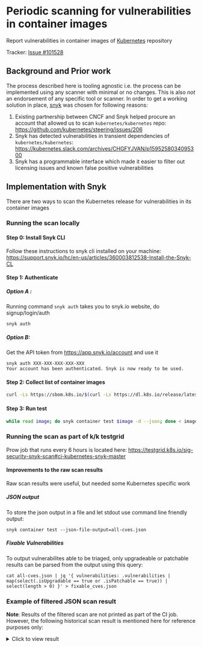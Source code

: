 # Periodic scanning for vulnerabilities in container images

Report vulnerabilities in container images
of [Kubernetes](https://github.com/kubernetes/kubernetes) repository

Tracker: [Issue #101528](https://github.com/kubernetes/kubernetes/issues/101528)

## Background and Prior work

The process described here is tooling agnostic i.e. the process can be
implemented using any scanner with minimal or no changes. This is also _not_ an
endorsement of any specific tool or scanner. In order to get a working solution
in place, [snyk](https://snyk.io/) was chosen for following reasons:

1. Existing partnership between CNCF and Snyk helped procure an account that
   allowed us to scan `kubernetes/kubernetes`
   repo: https://github.com/kubernetes/steering/issues/206
2. Snyk has detected vulnerabilities in transient dependencies of
   `kubernetes/kubernetes`: https://kubernetes.slack.com/archives/CHGFYJVAN/p1595258034095300
3. Snyk has a programmable interface which made it easier to filter out
   licensing issues and known false positive vulnerabilities

## Implementation with Snyk

There are two ways to scan the Kubernetes release for vulnerabilities in its
container images

### Running the scan locally

#### Step 0: Install Snyk CLI

Follow these instructions to snyk cli installed on your
machine: https://support.snyk.io/hc/en-us/articles/360003812538-Install-the-Snyk-CL

#### Step 1: Authenticate

##### Option A :

Running command `snyk auth` takes you to snyk.io website, do signup/login/auth

```
snyk auth
```

##### Option B:

Get the API token from https://app.snyk.io/account and use it

```
snyk auth XXX-XXX-XXX-XXX-XXX
Your account has been authenticated. Snyk is now ready to be used.
```

#### Step 2: Collect list of container images 

```sh
curl -Ls https://sbom.k8s.io/$(curl -Ls https://dl.k8s.io/release/latest.txt)/release | grep 'PackageName: k8s.gcr.io/' | awk '{print $2}' > images.txt
```

#### Step 3: Run test

```sh
while read image; do snyk container test $image -d --json; done < images.txt
```

### Running the scan as part of k/k testgrid

Prow job that runs every 6 hours is located
here: https://testgrid.k8s.io/sig-security-snyk-scan#ci-kubernetes-snyk-master

#### Improvements to the raw scan results

Raw scan results were useful, but needed some Kubernetes specific work

##### JSON output

To store the json output in a file and let stdout use command line friendly
output:

```
snyk container test --json-file-output=all-cves.json
```

#####  Fixable Vulnerabilities

To output vulnerabilites able to be triaged, only upgradeable 
or patchable results can be parsed from the output using this query:

```
cat all-cves.json | jq '{ vulnerabilities: .vulnerabilities | map(select(.isUpgradable == true or .isPatchable == true)) | select(length > 0) }' > fixable_cves.json
```

### Example of filtered JSON scan result

__Note__: Results of the filtered scan are not printed as part of the CI job. 
However, the following historical scan result is mentioned here for 
reference purposes only:

<!-- markdownlint-disable MD033 -->
<details><summary>Click to view result</summary>
<!-- markdownlint-enable MD033 -->

```
{
  "title": "Use After Free",
  "credit": [
    ""
  ],
  "packageName": "glibc",
  "language": "linux",
  "packageManager": "debian:11",
  "description": "## NVD Description\n<i> **Note:** </i>\n<i> Versions mentioned in the description apply to the upstream `glibc` package. </i>\n\nThe mq_notify function in the GNU C Library (aka glibc) versions 2.32 and 2.33 has a use-after-free. It may use the notification thread attributes object (passed through its struct sigevent parameter) after it has been freed by the caller, leading to a denial of service (application crash) or possibly unspecified other impact.\n## Remediation\nThere is no fixed version for `Debian:11` `glibc`.\n## References\n- [ADVISORY](https://security-tracker.debian.org/tracker/CVE-2021-33574)\n- [CONFIRM](https://security.netapp.com/advisory/ntap-20210629-0005/)\n- [FEDORA](https://lists.fedoraproject.org/archives/list/package-announce@lists.fedoraproject.org/message/RBUUWUGXVILQXVWEOU7N42ICHPJNAEUP/)\n- [GENTOO](https://security.gentoo.org/glsa/202107-07)\n- [MISC](https://sourceware.org/bugzilla/show_bug.cgi?id=27896)\n- [MISC](https://sourceware.org/bugzilla/show_bug.cgi?id=27896#c1)\n",
  "identifiers": {
    "ALTERNATIVE": [],
    "CVE": [
      "CVE-2021-33574"
    ],
    "CWE": [
      "CWE-416"
    ]
  },
  "severity": "critical",
  "severityWithCritical": "critical",
  "socialTrendAlert": false,
  "cvssScore": 9.8,
  "CVSSv3": "CVSS:3.1/AV:N/AC:L/PR:N/UI:N/S:U/C:H/I:H/A:H",
  "patches": [],
  "references": [
    {
      "title": "ADVISORY",
      "url": "https://security-tracker.debian.org/tracker/CVE-2021-33574"
    },
    {
      "title": "CONFIRM",
      "url": "https://security.netapp.com/advisory/ntap-20210629-0005/"
    },
    {
      "title": "FEDORA",
      "url": "https://lists.fedoraproject.org/archives/list/package-announce@lists.fedoraproject.org/message/RBUUWUGXVILQXVWEOU7N42ICHPJNAEUP/"
    },
    {
      "title": "GENTOO",
      "url": "https://security.gentoo.org/glsa/202107-07"
    },
    {
      "title": "MISC",
      "url": "https://sourceware.org/bugzilla/show_bug.cgi?id=27896"
    },
    {
      "title": "MISC",
      "url": "https://sourceware.org/bugzilla/show_bug.cgi?id=27896%23c1"
    }
  ],
  "creationTime": "2021-05-26T15:11:38.773280Z",
  "modificationTime": "2021-12-04T14:20:17.969879Z",
  "publicationTime": "2021-05-26T15:11:38.561943Z",
  "disclosureTime": "2021-05-25T22:15:00Z",
  "id": "SNYK-DEBIAN11-GLIBC-1296898",
  "malicious": false,
  "nvdSeverity": "critical",
  "relativeImportance": "not yet assigned",
  "semver": {
    "vulnerable": [
      "*"
    ]
  },
  "exploit": "Not Defined",
  "from": [
    "docker-image|k8s.gcr.io/conformance-ppc64le@v1.24.0-alpha.1",
    "glibc/libc6@2.31-13+deb11u2"
  ],
  "upgradePath": [],
  "isUpgradable": false,
  "isPatchable": false,
  "name": "glibc/libc6",
  "version": "2.31-13+deb11u2"
}
```

</details>
